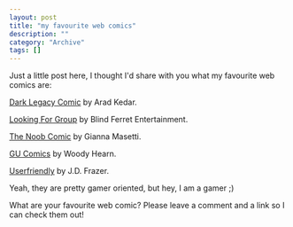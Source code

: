 ```yaml
--- 
layout: post 
title: "my favourite web comics"
description: ""
category: "Archive"
tags: []
---  
```

<p>Just a little post here, I thought I'd share with you what my favourite web comics are:</p> <a href="http://www.darklegacycomics.com/">Dark Legacy Comic</a> by Arad Kedar.

<a href="http://www.lfgcomic.com/">Looking For Group</a> by Blind Ferret Entertainment.

<a href="http://www.thenoobcomic.com/">The Noob Comic</a> by Gianna Masetti.

<a href="http://gucomics.com/">GU Comics</a> by Woody Hearn.

<a href="http://www.userfriendly.org/">Userfriendly</a> by J.D. Frazer.

<p>Yeah, they are pretty gamer oriented, but hey, I am a gamer ;)</p> <p>What are your favourite web comic? Please leave a comment and a link so I can check them out!</p>